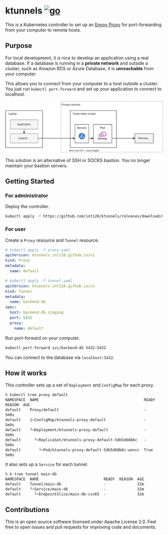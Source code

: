 # ktunnels [![go](https://github.com/int128/ktunnels/actions/workflows/go.yaml/badge.svg)](https://github.com/int128/ktunnels/actions/workflows/go.yaml)

This is a Kubernetes controller to set up an [Envoy Proxy](https://www.envoyproxy.io) for port-forwarding from your computer to remote hosts.

## Purpose

For local development, it is nice to develop an application using a real database.
If a database is running in a **private network** and outside a cluster, such as Amazon RDS or Azure Database, it is **unreachable** from your computer.

This allows you to connect from your computer to a host outside a cluster.
You just run `kubectl port-forward` and set up your application to connect to localhost.

![diagram](docs/diagram.svg)

This solution is an alternative of SSH or SOCKS bastion.
You no longer maintain your bastion servers.

## Getting Started

### For administrator

Deploy the controller.

```sh
kubectl apply -f https://github.com/int128/ktunnels/releases/download/v0.3.0/ktunnels.yaml
```

### For user

Create a `Proxy` resource and `Tunnel` resource.

```yaml
# kubectl apply -f proxy.yaml
apiVersion: ktunnels.int128.github.io/v1
kind: Proxy
metadata:
  name: default
```

```yaml
# kubectl apply -f tunnel.yaml
apiVersion: ktunnels.int128.github.io/v1
kind: Tunnel
metadata:
  name: backend-db
spec:
  host: backend-db.staging
  port: 5432
  proxy:
    name: default
```

Run port-forward on your computer.

```sh
kubectl port-forward svc/backend-db 5432:5432
```

You can connect to the database via `localhost:5432`.

## How it works

This controller sets up a set of `Deployment` and `ConfigMap` for each proxy.

```console
% kubectl tree proxy default
NAMESPACE  NAME                                               READY  REASON  AGE
default    Proxy/default                                      -              5m9s
default    ├─ConfigMap/ktunnels-proxy-default                 -              5m9s
default    └─Deployment/ktunnels-proxy-default                -              5m9s
default      └─ReplicaSet/ktunnels-proxy-default-5db5d68b6c   -              5m9s
default        └─Pod/ktunnels-proxy-default-5db5d68b6c-wnncc  True           5m9s
```

It also sets up a `Service` for each tunnel.

```console
% k tree tunnel main-db
NAMESPACE  NAME                             READY  REASON  AGE
default    Tunnel/main-db                   -              32m
default    └─Service/main-db                -              32m
default      └─EndpointSlice/main-db-cxx65  -              32m
```

## Contributions

This is an open source software licensed under Apache License 2.0.
Feel free to open issues and pull requests for improving code and documents.
